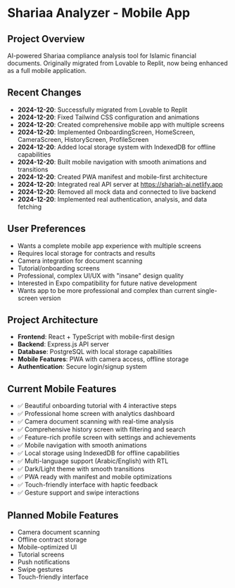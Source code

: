 # Shariaa Analyzer - Mobile App

## Project Overview
AI-powered Shariaa compliance analysis tool for Islamic financial documents. Originally migrated from Lovable to Replit, now being enhanced as a full mobile application.

## Recent Changes
- **2024-12-20**: Successfully migrated from Lovable to Replit
- **2024-12-20**: Fixed Tailwind CSS configuration and animations
- **2024-12-20**: Created comprehensive mobile app with multiple screens
- **2024-12-20**: Implemented OnboardingScreen, HomeScreen, CameraScreen, HistoryScreen, ProfileScreen
- **2024-12-20**: Added local storage system with IndexedDB for offline capabilities
- **2024-12-20**: Built mobile navigation with smooth animations and transitions
- **2024-12-20**: Created PWA manifest and mobile-first architecture
- **2024-12-20**: Integrated real API server at https://shariah-ai.netlify.app
- **2024-12-20**: Removed all mock data and connected to live backend
- **2024-12-20**: Implemented real authentication, analysis, and data fetching

## User Preferences
- Wants a complete mobile app experience with multiple screens
- Requires local storage for contracts and results
- Camera integration for document scanning
- Tutorial/onboarding screens
- Professional, complex UI/UX with "insane" design quality
- Interested in Expo compatibility for future native development
- Wants app to be more professional and complex than current single-screen version

## Project Architecture
- **Frontend**: React + TypeScript with mobile-first design
- **Backend**: Express.js API server
- **Database**: PostgreSQL with local storage capabilities
- **Mobile Features**: PWA with camera access, offline storage
- **Authentication**: Secure login/signup system

## Current Mobile Features
- ✅ Beautiful onboarding tutorial with 4 interactive steps
- ✅ Professional home screen with analytics dashboard
- ✅ Camera document scanning with real-time analysis
- ✅ Comprehensive history screen with filtering and search
- ✅ Feature-rich profile screen with settings and achievements
- ✅ Mobile navigation with smooth animations
- ✅ Local storage using IndexedDB for offline capabilities
- ✅ Multi-language support (Arabic/English) with RTL
- ✅ Dark/Light theme with smooth transitions
- ✅ PWA ready with manifest and mobile optimizations
- ✅ Touch-friendly interface with haptic feedback
- ✅ Gesture support and swipe interactions

## Planned Mobile Features
- Camera document scanning
- Offline contract storage
- Mobile-optimized UI
- Tutorial screens
- Push notifications
- Swipe gestures
- Touch-friendly interface